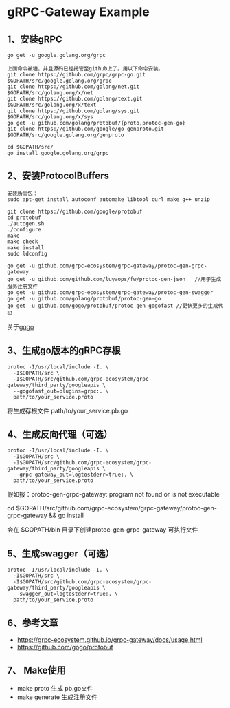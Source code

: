 # gRPC-Gateway Example

## 1、安装gRPC
```shell
go get -u google.golang.org/grpc

上面命令被墙，并且源码已经托管至github上了。用以下命令安装。
git clone https://github.com/grpc/grpc-go.git $GOPATH/src/google.golang.org/grpc
git clone https://github.com/golang/net.git $GOPATH/src/golang.org/x/net
git clone https://github.com/golang/text.git $GOPATH/src/golang.org/x/text
git clone https://github.com/golang/sys.git $GOPATH/src/golang.org/x/sys
go get -u github.com/golang/protobuf/{proto,protoc-gen-go}
git clone https://github.com/google/go-genproto.git $GOPATH/src/google.golang.org/genproto

cd $GOPATH/src/
go install google.golang.org/grpc

```

## 2、安装ProtocolBuffers
```shell
安装所需包：
sudo apt-get install autoconf automake libtool curl make g++ unzip 

git clone https://github.com/google/protobuf
cd protobuf
./autogen.sh
./configure
make
make check
make install
sudo ldconfig

go get -u github.com/grpc-ecosystem/grpc-gateway/protoc-gen-grpc-gateway
go get -u github.com/github.com/luyaops/fw/protoc-gen-json   //用于生成服务注册文件
go get -u github.com/grpc-ecosystem/grpc-gateway/protoc-gen-swagger
go get -u github.com/golang/protobuf/protoc-gen-go
go get -u github.com/gogo/protobuf/protoc-gen-gogofast //更快更多的生成代码 
```
关于[gogo](https://github.com/gogo/protobuf)

## 3、生成go版本的gRPC存根
```shell
protoc -I/usr/local/include -I. \
  -I$GOPATH/src \
  -I$GOPATH/src/github.com/grpc-ecosystem/grpc-gateway/third_party/googleapis \
  --gogofast_out=plugins=grpc:. \
  path/to/your_service.proto
```
将生成存根文件 path/to/your_service.pb.go

## 4、生成反向代理（可选）
```shell
protoc -I/usr/local/include -I. \
  -I$GOPATH/src \
  -I$GOPATH/src/github.com/grpc-ecosystem/grpc-gateway/third_party/googleapis \
  --grpc-gateway_out=logtostderr=true:. \
  path/to/your_service.proto
```
假如报：protoc-gen-grpc-gateway: program not found or is not executable

cd $GOPATH/src/github.com/grpc-ecosystem/grpc-gateway/protoc-gen-grpc-gateway && go install

会在 $GOPATH/bin 目录下创建protoc-gen-grpc-gateway 可执行文件
## 5、生成swagger（可选）
```shell
protoc -I/usr/local/include -I. \
  -I$GOPATH/src \
  -I$GOPATH/src/github.com/grpc-ecosystem/grpc-gateway/third_party/googleapis \
  --swagger_out=logtostderr=true:. \
  path/to/your_service.proto
```

## 6、参考文章
* https://grpc-ecosystem.github.io/grpc-gateway/docs/usage.html
* https://github.com/gogo/protobuf


## 7、 Make使用
* make proto 生成 pb.go文件
* make generate 生成注册文件